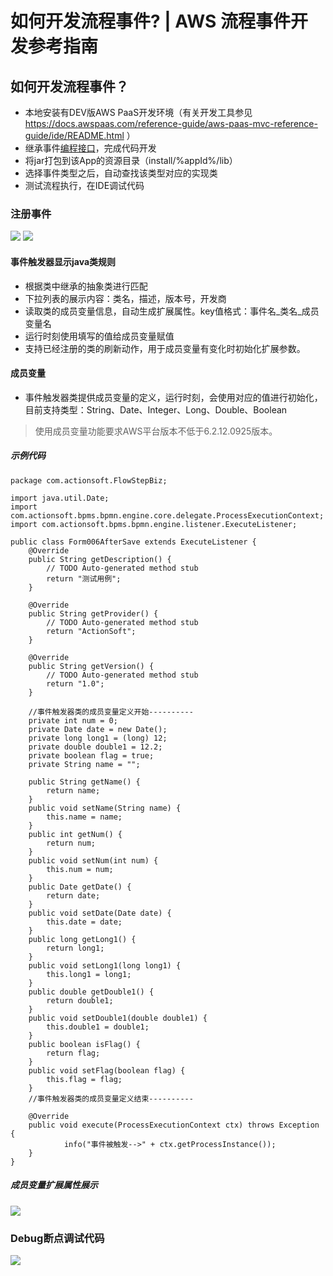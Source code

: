 # 如何开发流程事件? | AWS 流程事件开发参考指南

## 如何开发流程事件？

  * 本地安装有DEV版AWS PaaS开发环境（有关开发工具参见<https://docs.awspaas.com/reference-guide/aws-paas-mvc-reference-guide/ide/README.html> ）
  * 继承事件[编程接口](<../introduction/interface.html>)，完成代码开发
  * 将jar打包到该App的资源目录（install/%appId%/lib）
  * 选择事件类型之后，自动查找该类型对应的实现类
  * 测试流程执行，在IDE调试代码

### 注册事件

![](https://docs.awspaas.com/reference-guide/aws-paas-process-listener-reference-guide-vue/introduction/2.png) ![](https://docs.awspaas.com/reference-guide/aws-paas-process-listener-reference-guide-vue/introduction/3.png)

#### 事件触发器显示java类规则

  * 根据类中继承的抽象类进行匹配
  * 下拉列表的展示内容：类名，描述，版本号，开发商
  * 读取类的成员变量信息，自动生成扩展属性。key值格式：事件名_类名_成员变量名
  * 运行时刻使用填写的值给成员变量赋值
  * 支持已经注册的类的刷新动作，用于成员变量有变化时初始化扩展参数。

#### 成员变量

  * 事件触发器类提供成员变量的定义，运行时刻，会使用对应的值进行初始化，目前支持类型：String、Date、Integer、Long、Double、Boolean

> 使用成员变量功能要求AWS平台版本不低于6.2.12.0925版本。

##### 示例代码
    
    
    package com.actionsoft.FlowStepBiz;
    
    import java.util.Date;
    import com.actionsoft.bpms.bpmn.engine.core.delegate.ProcessExecutionContext;
    import com.actionsoft.bpms.bpmn.engine.listener.ExecuteListener;
    
    public class Form006AfterSave extends ExecuteListener {
        @Override
        public String getDescription() {
            // TODO Auto-generated method stub
            return "测试用例";
        }
    
        @Override
        public String getProvider() {
            // TODO Auto-generated method stub
            return "ActionSoft";
        }
    
        @Override
        public String getVersion() {
            // TODO Auto-generated method stub
            return "1.0";
        }
    
        //事件触发器类的成员变量定义开始----------
        private int num = 0;
        private Date date = new Date();
        private long long1 = (long) 12;
        private double double1 = 12.2;
        private boolean flag = true;
        private String name = "";
    
        public String getName() {
            return name;
        }
        public void setName(String name) {
            this.name = name;
        }
        public int getNum() {
            return num;
        }
        public void setNum(int num) {
            this.num = num;
        }
        public Date getDate() {
            return date;
        }
        public void setDate(Date date) {
            this.date = date;
        }
        public long getLong1() {
            return long1;
        }
        public void setLong1(long long1) {
            this.long1 = long1;
        }
        public double getDouble1() {
            return double1;
        }
        public void setDouble1(double double1) {
            this.double1 = double1;
        }
        public boolean isFlag() {
            return flag;
        }
        public void setFlag(boolean flag) {
            this.flag = flag;
        }
        //事件触发器类的成员变量定义结束----------
    
        @Override
        public void execute(ProcessExecutionContext ctx) throws Exception {
                info("事件被触发-->" + ctx.getProcessInstance());
        }
    }
    

##### 成员变量扩展属性展示

![](https://docs.awspaas.com/reference-guide/aws-paas-process-listener-reference-guide-vue/introduction/5.png)

### Debug断点调试代码

![](https://docs.awspaas.com/reference-guide/aws-paas-process-listener-reference-guide-vue/introduction/4.png)
